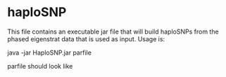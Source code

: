 # haploSNP

This file contains an executable jar file that will build haploSNPs from the phased eigenstrat data that is used as input. 
Usage is:

java -jar HaploSNP.jar parfile

parfile should look like
